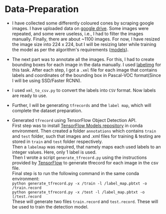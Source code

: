 # Data-Preparation

- I have collected some differently coloured cones by scraping google images. I have uploaded data on [google drive](https://drive.google.com/drive/u/2/folders/1Ny0qUTbB0KxCktouF8KFxD9Hj7_VjL5W). Some images were repeated, and some were useless, i.e., I had to filter the images manually. Finally, there are about ~1100 images. For now, I have resized the image size into 224 x 224, but I will be resizing later while training the model as per the algorithm's requirements ([models](https://github.com/tensorflow/models/blob/master/research/object_detection/g3doc/tf2_detection_zoo.md)).
- The next part was to annotate all the images. For this, I had to create bounding boxes for each image in the data manually. I used [labelimg](https://github.com/tzutalin/labelImg) for this task. After each step, I got a ```.xml``` file for each image that contains labels and coordinates of the bounding box in Pascal-VOC format(Since I will be using SSD/Faster RCNN).
- I used ```xml_to_csv.py``` to convert the labels into ```CSV``` format. Now labels are ready to use.
- Further, I will be generating ```tfrecords``` and the ```label map```, which will complete the dataset preparation.

- Generated ```tfrecord``` using TensorFlow Object Detection API.<br>
First step was to install [TensorFlow Models repository](https://github.com/tensorflow/models) in conda environment. Then created a folder ```annotations``` which contains ```train``` and ```test``` folder, such that images and .xml files for training & testing are stored in ```train``` and ```test``` folder respectively. <br>
Then a ```labelmap``` was required, that namely maps each used labels to an integer values. Here, only 1 label is used.<br>
Then I wrote a script ```generate_tfrecord.py``` using the instructions provided by [TensorFlow](https://www.tensorflow.org/tutorials/load_data/tfrecord) to generate tfrecord for each image in the csv file.<br>
Final step is to run the following command in the same conda environment:<br>
```python generate_tfrecord.py -x /train -l /label_map.pbtxt -o /train.record```<br>
```python generate_tfrecord.py -x /test -l /label_map.pbtxt -o [/test.record```<br>
These will generate two files ```train.record``` and ```test.record```. These will be used to train the detection model.
